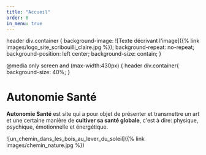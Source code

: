 ```yaml
---
title: "Accueil"
order: 0
in_menu: true
---
```

header div.container {
  background-image: ![Texte décrivant l'image]({% link images/logo_site_scribouilli_claire.jpg %});
  background-repeat: no-repeat;
  background-position: left center;
  background-size: contain;
}

@media only screen and (max-width:430px) {
  header div.container{
      background-size: 40%; }

# Autonomie Santé      

**Autonomie Santé** est site qui a pour objet de présenter et transmettre un art et une certaine manière de **cultiver sa santé globale**, c'est à dire:
physique, psychique, émotionnelle et énergétique.


![un_chemin_dans_les_bois_au_lever_du_soleil]({% link images/chemin_nature.jpg %}) 